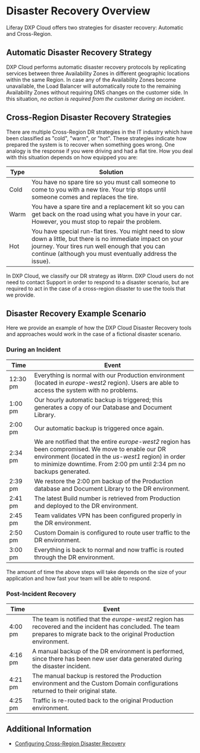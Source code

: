 # Disaster Recovery Overview

Liferay DXP Cloud offers two strategies for disaster recovery: Automatic and Cross-Region.

## Automatic Disaster Recovery Strategy

DXP Cloud performs automatic disaster recovery protocols by replicating services between three Availability Zones in different geographic locations within the same Region. In case any of the Availability Zones become unavailable, the Load Balancer will automatically route to the remaining Availability Zones without requiring DNS changes on the customer side. In this situation, _no action is required from the customer during an incident_.

## Cross-Region Disaster Recovery Strategies

There are multiple Cross-Region DR strategies in the IT industry which have been classified as "cold", "warm", or "hot". These strategies indicate how prepared the system is to recover when something goes wrong. One analogy is the response if you were driving and had a flat tire. How you deal with this situation depends on how equipped you are:

| Type | Solution                                                                                                                                                                                                                    |
| ---- | --------------------------------------------------------------------------------------------------------------------------------------------------------------------------------------------------------------------------- |
| Cold | You have no spare tire so you must call someone to come to you with a new tire. Your trip stops until someone comes and replaces the tire.                                                                                  |
| Warm | You have a spare tire and a replacement kit so you can get back on the road using what you have in your car. However, you must stop to repair the problem.                                                                  |
| Hot  | You have special run-flat tires. You might need to slow down a little, but there is no immediate impact on your journey. Your tires run well enough that you can continue (although you must eventually address the issue). |

In DXP Cloud, we classify our DR strategy as _Warm_. DXP Cloud users do not need to contact Support in order to respond to a disaster scenario, but are required to act in the case of a cross-region disaster to use the tools that we provide.

## Disaster Recovery Example Scenario

Here we provide an example of how the DXP Cloud Disaster Recovery tools and approaches would work in the case of a fictional disaster scenario.

### During an Incident

| Time     | Event                                                                                                                                                                                                                               |
| -------- | ----------------------------------------------------------------------------------------------------------------------------------------------------------------------------------------------------------------------------------- |
| 12:30 pm | Everything is normal with our Production environment (located in _europe-west2_ region). Users are able to access the system with no problems.                                                                                      |
| 1:00 pm  | Our hourly automatic backup is triggered; this generates a copy of our Database and Document Library.                                                                                                                               |
| 2:00 pm  | Our automatic backup is triggered once again.                                                                                                                                                                                       |
| 2:34 pm  | We are notified that the entire _europe-west2_ region has been compromised. We move to enable our DR environment (located in the _us-west1_ region) in order to minimize downtime. From 2:00 pm until 2:34 pm no backups generated. |
| 2:39 pm  | We restore the 2:00 pm backup of the Production database and Document Library to the DR environment.                                                                                                                                |
| 2:41 pm  | The latest Build number is retrieved from Production and deployed to the DR environment.                                                                                                                                            |
| 2:45 pm  | Team validates VPN has been configured properly in the DR environment.                                                                                                                                                              |
| 2:50 pm  | Custom Domain is configured to route user traffic to the DR environment.                                                                                                                                                            |
| 3:00 pm  | Everything is back to normal and now traffic is routed through the DR environment.                                                                                                                                                  |

The amount of time the above steps will take depends on the size of your application and how fast your team will be able to respond.

### Post-Incident Recovery

| Time    | Event                                                                                                                                                                       |
| ------- | --------------------------------------------------------------------------------------------------------------------------------------------------------------------------- |
| 4:00 pm | The team is notified that the _europe-west2_ region has recovered and the incident has concluded. The team prepares to migrate back to the original Production environment. |
| 4:16 pm | A manual backup of the DR environment is performed, since there has been new user data generated during the disaster incident.                                              |
| 4:21 pm | The manual backup is restored the Production environment and the Custom Domain configurations returned to their original state.                                             |
| 4:25 pm | Traffic is re-routed back to the original Production environment.                                                                                                           |

## Additional Information

-   [Configuring Cross-Region Disaster Recovery](./configuring-cross-region-disaster-recovery.md)
